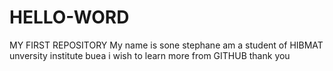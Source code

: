 # HELLO-WORD
MY FIRST REPOSITORY
My name is sone stephane am a student of HIBMAT unversity institute buea 
i wish to learn more from GITHUB thank you 
